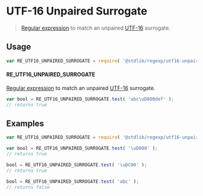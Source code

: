 # UTF-16 Unpaired Surrogate

> [Regular expression][mdn-regexp] to match an unpaired [UTF-16][utf-16] surrogate.

<section class="usage">

## Usage

<!-- eslint-disable id-length -->

```javascript
var RE_UTF16_UNPAIRED_SURROGATE = require( '@stdlib/regexp/utf16-unpaired-surrogate' );
```

#### RE_UTF16_UNPAIRED_SURROGATE

[Regular expression][mdn-regexp] to match an unpaired [UTF-16][utf-16] surrogate. 

```javascript
var bool = RE_UTF16_UNPAIRED_SURROGATE.test( 'abc\uD800def' );
// returns true
```

</section>

<!-- /.usage -->

<section class="examples">

## Examples

<!-- eslint-disable id-length -->

```javascript
var RE_UTF16_UNPAIRED_SURROGATE = require( '@stdlib/regexp/utf16-unpaired-surrogate' );

var bool = RE_UTF16_UNPAIRED_SURROGATE.test( '\uD800' );
// returns true

bool = RE_UTF16_UNPAIRED_SURROGATE.test( '\uDC00' );
// returns true

bool = RE_UTF16_UNPAIRED_SURROGATE.test( 'abc' );
// returns false
```

</section>

<!-- /.examples -->

<section class="links">

[mdn-regexp]: https://developer.mozilla.org/en-US/docs/Web/JavaScript/Guide/Regular_Expressions

[utf-16]: https://en.wikipedia.org/wiki/UTF-16

</section>

<!-- /.links -->
